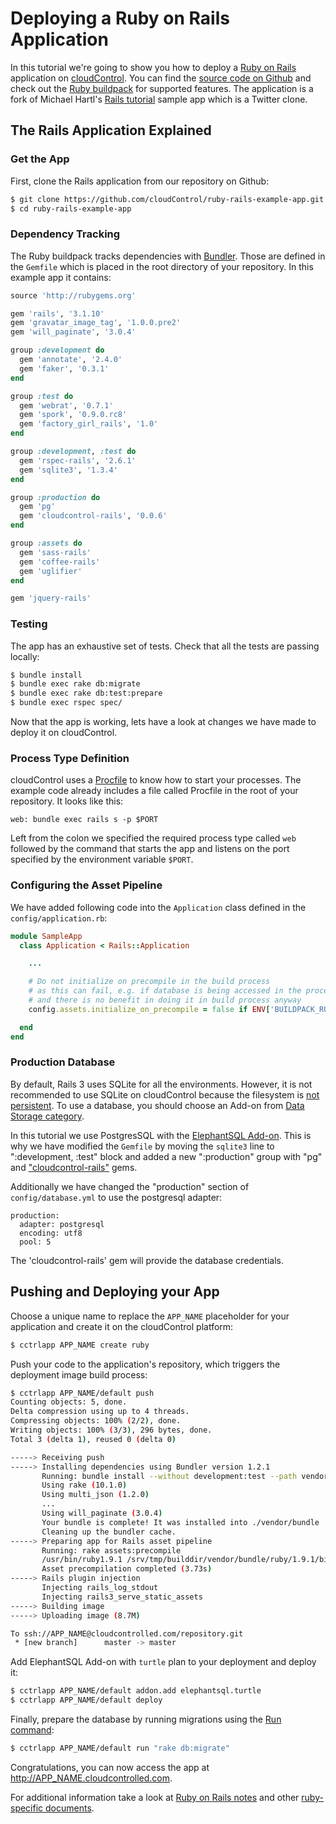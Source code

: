 # Deploying a Ruby on Rails Application

In this tutorial we're going to show you how to deploy a [Ruby on Rails] application on [cloudControl]. You can find the [source code on Github][example-app] and check out the [Ruby buildpack][ruby buildpack] for supported features. The application is a fork of Michael Hartl's [Rails tutorial] sample app which is a Twitter clone.

## The Rails Application Explained

### Get the App

First, clone the Rails application from our repository on Github:

~~~bash
$ git clone https://github.com/cloudControl/ruby-rails-example-app.git
$ cd ruby-rails-example-app
~~~

### Dependency Tracking

The Ruby buildpack tracks dependencies with [Bundler]. Those are defined in the `Gemfile` which is placed in the root directory of your repository. In this example app it contains:

~~~ruby
source 'http://rubygems.org'

gem 'rails', '3.1.10'
gem 'gravatar_image_tag', '1.0.0.pre2'
gem 'will_paginate', '3.0.4'

group :development do
  gem 'annotate', '2.4.0'
  gem 'faker', '0.3.1'
end

group :test do
  gem 'webrat', '0.7.1'
  gem 'spork', '0.9.0.rc8'
  gem 'factory_girl_rails', '1.0'
end

group :development, :test do
  gem 'rspec-rails', '2.6.1'
  gem 'sqlite3', '1.3.4'
end

group :production do
  gem 'pg'
  gem 'cloudcontrol-rails', '0.0.6'
end

group :assets do
  gem 'sass-rails'
  gem 'coffee-rails'
  gem 'uglifier'
end

gem 'jquery-rails'
~~~

### Testing

The app has an exhaustive set of tests. Check that all the tests are passing locally:

~~~bash
$ bundle install
$ bundle exec rake db:migrate
$ bundle exec rake db:test:prepare
$ bundle exec rspec spec/
~~~

Now that the app is working, lets have a look at changes we have made to deploy it on cloudControl.

### Process Type Definition

cloudControl uses a [Procfile] to know how to start your processes. The example code already includes a file called Procfile in the root of your repository. It looks like this:

~~~
web: bundle exec rails s -p $PORT
~~~

Left from the colon we specified the required process type called `web` followed by the command that starts the app and listens on the port specified by the environment variable `$PORT`.

### Configuring the Asset Pipeline

We have added following code into the `Application` class defined in the `config/application.rb`:

~~~ruby
module SampleApp
  class Application < Rails::Application

    ...

    # Do not initialize on precompile in the build process
    # as this can fail, e.g. if database is being accessed in the process
    # and there is no benefit in doing it in build process anyway
    config.assets.initialize_on_precompile = false if ENV['BUILDPACK_RUNNING']

  end
end
~~~

### Production Database

By default, Rails 3 uses SQLite for all the environments. However, it is not recommended to use SQLite on cloudControl because the filesystem is [not persistent][filesystem]. To use a database, you should choose an Add-on from [Data Storage category][data-storage-addons].

In this tutorial we use PostgresSQL with the [ElephantSQL Add-on][postgres-addon]. This is why we have modified the `Gemfile` by moving the `sqlite3` line to ":development, :test" block and added a new ":production" group with "pg" and ["cloudcontrol-rails"][gem itself] gems.

Additionally we have changed the "production" section of `config/database.yml` to use the postgresql adapter:
~~~
production:
  adapter: postgresql
  encoding: utf8
  pool: 5
~~~
The 'cloudcontrol-rails' gem will provide the database credentials.


## Pushing and Deploying your App

Choose a unique name to replace the `APP_NAME` placeholder for your application and create it on the cloudControl platform:

~~~bash
$ cctrlapp APP_NAME create ruby
~~~

Push your code to the application's repository, which triggers the deployment image build process:

~~~bash
$ cctrlapp APP_NAME/default push
Counting objects: 5, done.
Delta compression using up to 4 threads.
Compressing objects: 100% (2/2), done.
Writing objects: 100% (3/3), 296 bytes, done.
Total 3 (delta 1), reused 0 (delta 0)

-----> Receiving push
-----> Installing dependencies using Bundler version 1.2.1
       Running: bundle install --without development:test --path vendor/bundle --binstubs bin/ --deployment
       Using rake (10.1.0)
       Using multi_json (1.2.0)
       ...
       Using will_paginate (3.0.4)
       Your bundle is complete! It was installed into ./vendor/bundle
       Cleaning up the bundler cache.
-----> Preparing app for Rails asset pipeline
       Running: rake assets:precompile
       /usr/bin/ruby1.9.1 /srv/tmp/builddir/vendor/bundle/ruby/1.9.1/bin/rake assets:precompile:nondigest RAILS_ENV=production RAILS_GROUPS=assets
       Asset precompilation completed (3.73s)
-----> Rails plugin injection
       Injecting rails_log_stdout
       Injecting rails3_serve_static_assets
-----> Building image
-----> Uploading image (8.7M)

To ssh://APP_NAME@cloudcontrolled.com/repository.git
 * [new branch]      master -> master
~~~

Add ElephantSQL Add-on with `turtle` plan to your deployment and deploy it:

~~~bash
$ cctrlapp APP_NAME/default addon.add elephantsql.turtle
$ cctrlapp APP_NAME/default deploy
~~~

Finally, prepare the database by running migrations using the [Run command][run command]:

~~~bash
$ cctrlapp APP_NAME/default run "rake db:migrate"
~~~

Congratulations, you can now access the app at http://APP_NAME.cloudcontrolled.com.

For additional information take a look at [Ruby on Rails notes][rails-notes] and
other [ruby-specific documents][ruby-guides].

[Ruby on Rails]: http://rubyonrails.org/
[cloudControl]: http://www.cloudcontrol.com
[example-app]: https://github.com/cloudControl/ruby-rails-example-app
[ruby buildpack]: https://github.com/cloudControl/buildpack-ruby
[Rails tutorial]: http://ruby.railstutorial.org/
[Bundler]: http://bundler.io/
[Procfile]: https://www.cloudcontrol.com/dev-center/Platform%20Documentation#buildpacks-and-the-procfile
[filesystem]: https://www.cloudcontrol.com/dev-center/Platform%20Documentation#non-persistent-filesystem
[data-storage-addons]: https://www.cloudcontrol.com/dev-center/Add-on%20Documentation/Data%20Storage/
[postgres-addon]: https://www.cloudcontrol.com/dev-center/Add-on%20Documentation/Data%20Storage/ElephantSQL
[run command]: https://www.cloudcontrol.com/dev-center/Guides/Ruby/RunCommand
[rails-notes]: https://www.cloudcontrol.com/dev-center/Guides/Ruby/RailsNotes
[ruby-guides]: https://www.cloudcontrol.com/dev-center/Guides/Ruby
[gem itself]: http://rubygems.org/gems/cloudcontrol-rails
